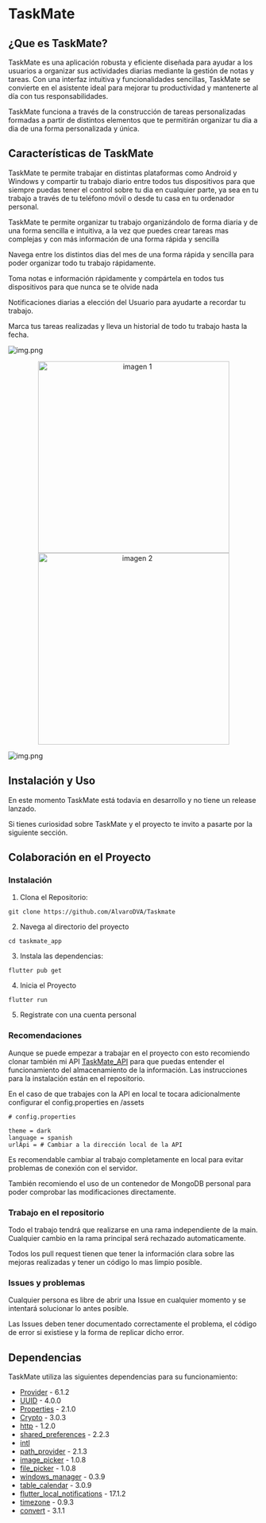 # TaskMate

## ¿Que es TaskMate?

TaskMate es una aplicación robusta y eficiente diseñada para ayudar a los usuarios a organizar sus actividades diarias mediante la gestión de notas y tareas. Con una interfaz intuitiva y funcionalidades sencillas, TaskMate se convierte en el asistente ideal para mejorar tu productividad y mantenerte al día con tus responsabilidades.

TaskMate funciona a través de la construcción de tareas personalizadas formadas a partir de distintos elementos que te permitirán organizar tu dia a dia de una forma personalizada y única.

## Características de TaskMate

TaskMate te permite trabajar en distintas plataformas como Android y Windows y compartir tu trabajo diario entre todos tus dispositivos para que siempre puedas tener el control sobre tu dia en cualquier parte, ya sea en tu trabajo a través de tu teléfono móvil o desde tu casa en tu ordenador personal.

TaskMate te permite organizar tu trabajo organizándolo de forma diaria y de una forma sencilla e intuitiva, a la vez que puedes crear tareas mas complejas y con más información de una forma rápida y sencilla

Navega entre los distintos dias del mes de una forma rápida y sencilla para poder organizar todo tu trabajo rápidamente.

Toma notas e información rápidamente y compártela en todos tus dispositivos para que nunca se te olvide nada

Notificaciones diarias a elección del Usuario para ayudarte a recordar tu trabajo.

Marca tus tareas realizadas y lleva un historial de todo tu trabajo hasta la fecha.

![img.png](assets/readme/computerTask.png)

<p align="center">
  <img src="assets/readme/mobiltask.png" alt="imagen 1" width="385" >
  <img src="assets/readme/calendarioMobile.png" alt="imagen 2" width="385"  >
</p>

![img.png](assets/readme/notebookComputer.png)

## Instalación y Uso

En este momento TaskMate está todavía en desarrollo y no tiene un release lanzado. 

Si tienes curiosidad sobre TaskMate y el proyecto te invito a pasarte por la siguiente sección.

## Colaboración en el Proyecto

### Instalación

1. Clona el Repositorio: 

```
git clone https://github.com/AlvaroDVA/Taskmate
```

2. Navega al directorio del proyecto
```
cd taskmate_app
```
3. Instala las dependencias: 
```
flutter pub get
```

4. Inicia el Proyecto
```
flutter run
```
5. Registrate con una cuenta personal

### Recomendaciones

Aunque se puede empezar a trabajar en el proyecto con esto recomiendo clonar también mi API [TaskMate_API](https://github.com/AlvaroDVA/Taskmate_API)
para que puedas entender el funcionamiento del almacenamiento de la información. Las instrucciones para la instalación están en
el repositorio.

En el caso de que trabajes con la API en local te tocara adicionalmente configurar el config.properties en /assets

```
# config.properties

theme = dark
language = spanish
urlApi = # Cambiar a la dirección local de la API
```

Es recomendable cambiar al trabajo completamente en local para evitar problemas de conexión con el servidor.

También recomiendo el uso de un contenedor de MongoDB personal para poder comprobar las modificaciones directamente.

### Trabajo en el repositorio

Todo el trabajo tendrá que realizarse en una rama independiente de la main. Cualquier cambio en la rama principal será rechazado automaticamente.

Todos los pull request tienen que tener la información clara sobre las mejoras realizadas y tener un código lo mas limpio posible.

### Issues y problemas

Cualquier persona es libre de abrir una Issue en cualquier momento y se intentará solucionar lo antes posible.

Las Issues deben tener documentado correctamente el problema, el código de error si existiese y la forma de replicar dicho error. 

## Dependencias

TaskMate utiliza las siguientes dependencias para su funcionamiento:
- [Provider](https://pub.dev/packages/provider) - 6.1.2
- [UUID](https://pub.dev/packages/uuid) - 4.0.0
- [Properties](https://pub.dev/packages/properties) - 2.1.0
- [Crypto](https://pub.dev/packages/crypto) - 3.0.3
- [http](https://pub.dev/packages/http) - 1.2.0
- [shared_preferences](https://pub.dev/packages/shared_preferences) - 2.2.3
- [intl](https://pub.dev/packages/intl)
- [path_provider](https://pub.dev/packages/path_provider) - 2.1.3
- [image_picker](https://pub.dev/packages/image_picker) - 1.0.8
- [file_picker](https://pub.dev/packages/file_picker) - 1.0.8
- [windows_manager](https://pub.dev/packages/window_manager) - 0.3.9
- [table_calendar](https://pub.dev/packages/table_calendar) - 3.0.9
- [flutter_local_notifications](https://pub.dev/packages/flutter_local_notifications) - 17.1.2
- [timezone](https://pub.dev/packages/timezone) - 0.9.3
- [convert](https://pub.dev/packages/convert) - 3.1.1